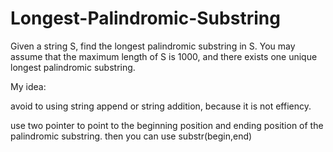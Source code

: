 # Longest-Palindromic-Substring


Given a string S, find the longest palindromic substring in S. You may assume that the maximum length of S is 1000, and there exists one unique longest palindromic substring.

My idea:

avoid to using string append or string addition, because it is not effiency.

use two pointer to point to the beginning position and ending position of the palindromic substring. then you can use substr(begin,end)
